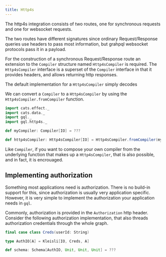 ```yaml
---
title: Http4s
---
```

The http4s integration consists of two routes, one for synchronous requests and one for websocket requests.

The two routes have different signatures since ordinary Request/Response queries use headers to pass most information, but grahpql websocket protocols pass it in a payload.

For the construction of a synchronous Request/Response route an extension to the `Compiler` structure named `Http4sCompiler` is required.
The `Http4sCompiler` interface is a superset of the `Compiler` interface in that it provides headers, and allows returning http responses.

The default implementation for a `Http4sCompiler` simply decodes

We can convert a `Compiler` to a `Http4sCompiler` by using the `Http4sCompiler.fromCompiler` function.
```scala
import cats.effect._
import cats.data._
import gql._
import gql.http4s._

def myCompiler: Compiler[IO] = ???

def http4sCompiler: Http4sCompiler[IO] = Http4sCompiler.fromCompiler(myCompiler)
```
Like `Compiler`, if you want to compose your own compiler from the underlying function that makes up a `Http4sCompiler`, that is also possible, and in fact, it is encrouaged.

## Implementing authorization
Something most applications need is authorization.
There is no build-in support for this, since authorization is usually very application specific.
However, it is very simple to implement the authorization your application needs in `gql`.

Commonly, authorization is provided in the `Authorization` http header.
Consider the following authorization implementation, that also threads authorization credentials through the whole graph.
```scala
final case class Creds(userId: String)

type AuthIO[A] = Kleisli[IO, Creds, A]

def schema: Schema[AuthIO, Unit, Unit, Unit] = ???
```
